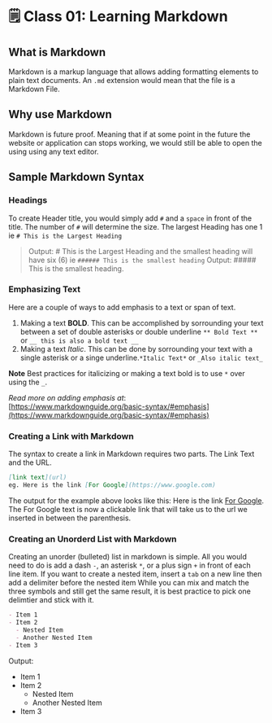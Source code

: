 # 🗒️ Class 01: Learning Markdown

## What is Markdown

Markdown is a markup language that allows adding formatting elements to plain text documents. An `.md` extension would mean that the file is a Markdown File.

## Why use Markdown

Markdown is future proof. Meaning that if at some point in the future the website or application can stops working, we would still be able to open the using using any text editor.

## Sample Markdown Syntax

### Headings

To create Header title, you would simply add `#` and a `space` in front of the title. The number of `#` will determine the size. The largest Heading has one 1 ie `# This is the Largest Heading`
> Output: # This is the Largest Heading
and the smallest heading will have six (6) ie `###### This is the smallest heading`
> Output: ##### This is the smallest heading.

### Emphasizing Text

Here are a couple of ways to add emphasis to a text or span of text.

1. Making a text **BOLD**. This can be accomplished by sorrounding your text between a set of double asterisks or double underline `** Bold Text **` or `__ this is also a bold text __`
2. Making a text *Italic*. This can be done by sorrounding your text with a single asterisk or a singe underline.`*Italic Text*` or `_Also italic text_`

**Note** Best practices for italicizing or making a text bold is to use `*` over using the `_`.

*Read more on adding emphasis at*: [https://www.markdownguide.org/basic-syntax/#emphasis](https://www.markdownguide.org/basic-syntax/#emphasis)

### Creating a Link with Markdown

The syntax to create a link in Markdown requires two parts. The Link Text and the URL.

``` markdown
[link text](url)
eg. Here is the link [For Google](https://www.google.com)
```

The output for the example above looks like this: Here is the link [For Google](https://www.google.com). The For Google text is now a clickable link that will take us to the url we inserted in between the parenthesis.

### Creating an Unorderd List with Markdown

Creating an unorder (bulleted) list in markdown is simple. All you would need to do is add a dash `-`, an asterisk `*`, or a plus sign `+` in front of each line item. If you want to create a nested item, insert a `tab` on a new line then add a delimiter before the nested item While you can mix and match the three symbols and still get the same result, it is best practice to pick one delimtier and stick with it.

``` markdown
- Item 1
- Item 2
  - Nested Item 
  - Another Nested Item
- Item 3
```

Output:

- Item 1
- Item 2
  - Nested Item
  - Another Nested Item
- Item 3
